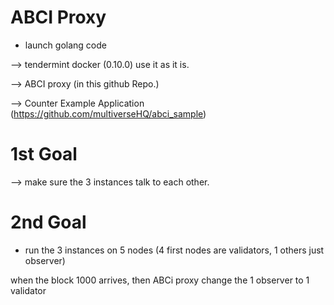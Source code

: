 
# ABCI Proxy

- launch golang code

--> tendermint docker (0.10.0) use it as it is.

--> ABCI proxy (in this github Repo.)

--> Counter Example Application (https://github.com/multiverseHQ/abci_sample)

# 1st Goal

--> make sure the 3 instances talk to each other.

# 2nd Goal
- run the 3 instances on 5 nodes (4 first nodes are validators, 1 others just observer)

when the block 1000 arrives, then ABCi proxy change the 1 observer to 1 validator
